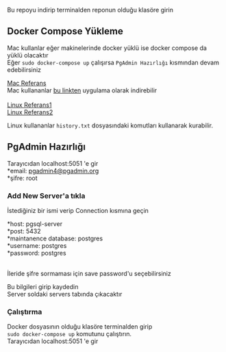 Bu repoyu indirip terminalden reponun olduğu klasöre girin

## Docker Compose Yükleme

Mac kullanlar eğer makinelerinde docker yüklü ise docker compose da yüklü olacaktır<br/>
Eğer `sudo docker-compose up` çalışırsa `PgAdmin Hazırlığı` kısmından devam edebilirsiniz<br/>

[Mac Referans](https://docs.docker.com/docker-for-mac/install/)<br/>
Mac kullananlar [bu linkten](https://hub.docker.com/editions/community/docker-ce-desktop-mac/) uygulama olarak indirebilir<br/>
<br/>
[Linux Referans1](https://docs.docker.com/compose/install/)<br/>
[Linux Referans2](https://linuxhint.com/postgresql_docker/)<br/>

Linux kullananlar `history.txt` dosyasındaki komutları kullanarak kurabilir.<br/>

## PgAdmin Hazırlığı

Tarayıcıdan localhost:5051 'e gir <br/>
*email: pgadmin4@pgadmin.org <br/>
*şifre: root <br/>

### Add New Server'a tıkla

İstediğiniz bir ismi verip Connection kısmına geçin <br/>

*host: pgsql-server<br/>
*post: 5432<br/>
*maintanence database: postgres<br/>
*username: postgres<br/>
*password: postgres<br/>

<br/>
İleride şifre sormaması için save password'u seçebilirsiniz
<br/>

Bu bilgileri girip kaydedin<br/>
Server soldaki servers tabında çıkacaktır

### Çalıştırma

Docker dosyasının olduğu klasöre terminalden girip <br/>
`sudo docker-compose up` komutunu çalıştırın. <br/>
Tarayıcıdan localhost:5051 'e gir <br/>